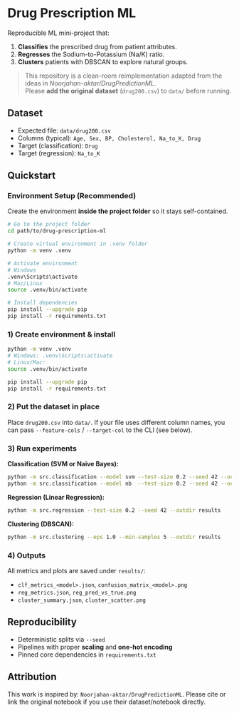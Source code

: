 # Drug Prescription ML

Reproducible ML mini-project that:
1. **Classifies** the prescribed drug from patient attributes.
2. **Regresses** the Sodium-to-Potassium (Na/K) ratio.
3. **Clusters** patients with DBSCAN to explore natural groups.

> This repository is a clean-room reimplementation adapted from the ideas in *Noorjahan-aktar/DrugPredictionML*.  
> Please **add the original dataset** (`drug200.csv`) to `data/` before running.

## Dataset
- Expected file: `data/drug200.csv`
- Columns (typical): `Age, Sex, BP, Cholesterol, Na_to_K, Drug`
- Target (classification): `Drug`
- Target (regression): `Na_to_K`

## Quickstart

### Environment Setup (Recommended)

Create the environment **inside the project folder** so it stays self-contained.

```bash
# Go to the project folder
cd path/to/drug-prescription-ml

# Create virtual environment in .venv folder
python -m venv .venv

# Activate environment
# Windows
.venv\Scripts\activate
# Mac/Linux
source .venv/bin/activate

# Install dependencies
pip install --upgrade pip
pip install -r requirements.txt
```


### 1) Create environment & install
```bash
python -m venv .venv
# Windows: .venv\Scripts\activate
# Linux/Mac:
source .venv/bin/activate

pip install --upgrade pip
pip install -r requirements.txt
```

### 2) Put the dataset in place
Place `drug200.csv` into `data/`. If your file uses different column names,
you can pass `--feature-cols` / `--target-col` to the CLI (see below).

### 3) Run experiments
**Classification (SVM or Naive Bayes):**
```bash
python -m src.classification --model svm --test-size 0.2 --seed 42 --outdir results
python -m src.classification --model nb  --test-size 0.2 --seed 42 --outdir results
```

**Regression (Linear Regression):**
```bash
python -m src.regression --test-size 0.2 --seed 42 --outdir results
```

**Clustering (DBSCAN):**
```bash
python -m src.clustering --eps 1.0 --min-samples 5 --outdir results
```

### 4) Outputs
All metrics and plots are saved under `results/`:
- `clf_metrics_<model>.json`, `confusion_matrix_<model>.png`
- `reg_metrics.json`, `reg_pred_vs_true.png`
- `cluster_summary.json`, `cluster_scatter.png`

## Reproducibility
- Deterministic splits via `--seed`
- Pipelines with proper **scaling** and **one-hot encoding**
- Pinned core dependencies in `requirements.txt`

## Attribution
This work is inspired by: `Noorjahan-aktar/DrugPredictionML`.
Please cite or link the original notebook if you use their dataset/notebook directly.
